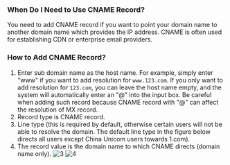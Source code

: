 ### When Do I Need to Use CNAME Record?
You need to add CNAME record if you want to point your domain name to another domain name which provides the IP address. CNAME is often used for establishing CDN or enterprise email providers.
### How to Add CNAME Record?
1. Enter sub domain name as the host name. For example, simply enter "www" if you want to add resolution for `www.123.com`. If you only want to add resolution for `123.com`, you can leave the host name empty, and the system will automatically enter an "@" into the input box. Be careful when adding such record because CNAME record with "@" can affect the resolution of MX record.
2. Record type is CNAME record.
3. Line type (this is required by default, otherwise certain users will not be able to resolve the domain. The default line type in the figure below directs all users except China Unicom users towards 1.com).
4. The record value is the domain name to which CNAME directs (domain name only).
![3](//mc.qcloudimg.com/static/img/30a2b97454e0efa21a4ad03be1020043/image.png)
![4](//mc.qcloudimg.com/static/img/a6138bdfbe3ff7401f67140a7853a401/image.png)

